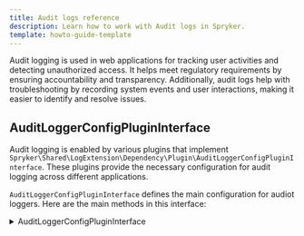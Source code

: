 ```yaml
---
title: Audit logs reference
description: Learn how to work with Audit logs in Spryker.
template: howto-guide-template
---
```


Audit logging is used in web applications for tracking user activities and detecting unauthorized access. It helps meet regulatory requirements by ensuring accountability and transparency. Additionally, audit logs help with troubleshooting by recording system events and user interactions, making it easier to identify and resolve issues.

## AuditLoggerConfigPluginInterface

Audit logging is enabled by various plugins that implement `Spryker\Shared\LogExtension\Dependency\Plugin\AuditLoggerConfigPluginInterface`. These plugins provide the necessary configuration for audit logging across different applications.

`AuditLoggerConfigPluginInterface` defines the main configuration for audiot loggers. Here are the main methods in this interface:

<details>
  <summary>AuditLoggerConfigPluginInterface</summary>

```php
<?php

namespace Spryker\Shared\LogExtension\Dependency\Plugin;

use Generated\Shared\Transfer\AuditLoggerConfigCriteriaTransfer;

/**
 * Interface is used to provide configuration for audit logging.
 */
interface AuditLoggerConfigPluginInterface
{
    /**
     * Specification:
     * - Determines if the configuration is applicable based on the given criteria.
     *
     * @api
     *
     * @param \Generated\Shared\Transfer\AuditLoggerConfigCriteriaTransfer $auditLoggerConfigCriteriaTransfer
     *
     * @return bool
     */
    public function isApplicable(AuditLoggerConfigCriteriaTransfer $auditLoggerConfigCriteriaTransfer): bool;

    /**
     * Specification:
     * - Retrieves the name of the logging channel.
     *
     * @api
     *
     * @return string
     */
    public function getChannelName(): string;

    /**
     * Specification:
     * - Retrieves the handlers for the logger.
     *
     * @api
     *
     * @return list<\Spryker\Shared\Log\Dependency\Plugin\LogHandlerPluginInterface>
     */
    public function getHandlers(): array;

    /**
     * Specification:
     * - Retrieves the processors for the logger.
     *
     * @api
     *
     * @return list<\Spryker\Shared\Log\Dependency\Plugin\LogProcessorPluginInterface>
     */
    public function getProcessors(): array;
}
```

<details>

## Plugin configuration

Each plugin supports one type of logs (channel). For instructions on adding audit log types, see [Add audit log types](/docs/pbc/all/miscellaneous/{{page.version}}/tutorials-and-howtos/how-to-add-a-new-audit-log-type.md)

The configuration for these plugins is defined in `config/Shared/config_default.php`. Here's an example of how to register plugins for different applications:

**config/Shared/config_default.php**

```php
<?php

use Spryker\Glue\Log\Plugin\Log\GlueBackendSecurityAuditLoggerConfigPlugin;
use Spryker\Glue\Log\Plugin\Log\GlueSecurityAuditLoggerConfigPlugin;
use Spryker\Shared\Log\LogConstants;
use Spryker\Yves\Log\Plugin\Log\YvesSecurityAuditLoggerConfigPlugin;
use Spryker\Zed\Log\Communication\Plugin\Log\MerchantPortalSecurityAuditLoggerConfigPlugin;
use Spryker\Zed\Log\Communication\Plugin\Log\ZedSecurityAuditLoggerConfigPlugin;

$config[LogConstants::AUDIT_LOGGER_CONFIG_PLUGINS_YVES] = [
    YvesSecurityAuditLoggerConfigPlugin::class,
];
$config[LogConstants::AUDIT_LOGGER_CONFIG_PLUGINS_ZED] = [
    ZedSecurityAuditLoggerConfigPlugin::class,
];
$config[LogConstants::AUDIT_LOGGER_CONFIG_PLUGINS_GLUE] = [
    GlueSecurityAuditLoggerConfigPlugin::class,
];
$config[LogConstants::AUDIT_LOGGER_CONFIG_PLUGINS_GLUE_BACKEND] = [
    GlueBackendSecurityAuditLoggerConfigPlugin::class,
];
$config[LogConstants::AUDIT_LOGGER_CONFIG_PLUGINS_MERCHANT_PORTAL] = [
    MerchantPortalSecurityAuditLoggerConfigPlugin::class,
];
```

## Default plugins

By default, there are plugins for the `security` log type. These plugins are preconfigured and used to log security-related events in various applications.

## Adding audit logs

Audit logs are added using the `AuditLoggerTrait` trait. Example:

```php
<?php

use Generated\Shared\Transfer\AuditLoggerConfigCriteriaTransfer;
use Spryker\Shared\Log\AuditLoggerTrait;

class AuditLogger
{
    use AuditLoggerTrait;

    /**
     * @param string $action
     * @param list<string> $tags
     *
     * @return void
     */
    public function addAuditLog(string $action, array $tags): void
    {
        $this->getAuditLogger(
            (new AuditLoggerConfigCriteriaTransfer())->setChannelName('security'),
        )->info('user logged in', ['tags' => ['user_logged_in']]);
    }
}
```

When adding audit logs, we recommend including tags. Tags provide additional context and help categorize logs, making them easier to search and analyze. In the prior example, the tag `user_logged_in` is used to indicate a user login action.

We don't recommend tracking all database related activity actions in the audit logs, such as user status updates or customer email updates. Logging every database interaction can quickly lead to excessive log volume, making it harder to find relevant information and potentially impacting system performance. Focus on logging critical actions that have significant security implications.

## Example of Audit Log Data

This is an example of an audit log entry recorded during a successful login attempt in a Spryker-based application:

```json
{
    "@timestamp": "2024-07-16T09:45:12.310532+00:00",
    "@version": 1,
    "host": "b0bc3b05abf2",
    "message": "Successful Login",
    "type": "YVES",
    "channel": "security",
    "level": "INFO",
    "monolog_level": 200,
    "extra": {
        "environment": {
            "application": "YVES",
            "environment": "docker.dev",
            "store": null,
            "codeBucket": "EU",
            "locale": "en_US"
        },
        "server": {
            "url": "http://yves.de.spryker.local/en/login_check",
            "is_https": false,
            "hostname": "yves.de.spryker.local",
            "user_agent": "Mozilla/5.0 (Macintosh; Intel Mac OS X 10_15_7) AppleWebKit/537.36 (KHTML, like Gecko) Chrome/126.0.0.0 Safari/537.36",
            "user_ip": "192.168.000.00",
            "request_method": "POST",
            "referer": "http://yves.de.spryker.local/en/login"
        },
        "request": {
            "requestId": "502835fe",
            "type": "WEB",
            "request_params": {
                "loginForm": {
                    "email": "sonia@spryker.com",
                    "password": "***",
                    "_token": "f4dd629da0074c0b.b3QpFehJ8cMYAlDmDTcqm-se4sxEdz_BvLQXXmzo2iw.Lj1mRYQRifJTYDW2emhI0qNflZkMNQ-U6_xiLCbYjH8NOWAnrC-_hXF3aA"
                },
                "username": "sonia@spryker.com",
                "customer_reference": "DE--21"
            },
            "log_type": "audit_log"
        },
        "context": {
            "tags": ["successful_login"]
        }
    }
}
```

The data can be further enriched by creating and integrating custom processors. These processors can be registered
within the plugins implementing the AuditLoggerConfigPluginInterface, allowing for enhanced log details.
This extensibility ensures that audit logs can be tailored to meet specific requirements and provide deeper insights
into application activities.

See  [HowTo: Extend the log structure with additional data](/docs/pbc/all/miscellaneous/{{page.version}}/tutorials-and-howtos/how-to-extend-the-log-structure-with-additional-data.html).

## Disallowing Logging for Specific Tags

It is also possible to disallow logging for specific tags if certain types of actions should not be logged.
This can be configured to ensure that only relevant and necessary information is recorded, thereby maintaining log
clarity and security. This approach allows for fine-grained control over what gets logged and helps in managing log
volume effectively. Here is an example that demonstrates how to disallow logging for specific tags:

**config/Shared/config_default.php**

```php
<?php

use Spryker\Shared\Log\LogConstants;

$config[LogConstants::AUDIT_LOG_TAG_DISALLOW_LIST] = [
    'user_logged_in',
];

```

In this example, the tag `user_logged_in` is disallowed, which means that any log entry with this tag will not be recorded.

## Configuring Log Path

You can configure the log path to either a file or an output stream like `php://stdout` (for example in case an application
is hosted on AWS, data logged to `php://stdout` can be displayed in CloudWatch for centralized monitoring and analysis).
For example, the following configuration sets the log path for Yves, Zed and Glue applications to `php://stdout`:

**config/Shared/config_default.php**

```php
<?php

use Spryker\Shared\Log\LogConstants;

$config[LogConstants::LOG_FILE_PATH_YVES]
    = $config[LogConstants::LOG_FILE_PATH_ZED]
    = $config[LogConstants::LOG_FILE_PATH_GLUE]
    = 'php://stdout';
```

## Sanitizing Audit Log Data

You can sanitize sensitive data in audit logs by replacing specific values with a sanitized placeholder.
Out-of-the-Box the data is replaced in `request` section which is provided by the `Spryker\Shared\Log\Processor\RequestProcessor`
which uses the corresponding sanitizer. You can reuse the sanitizer in any other processor by implementing it on project level.
For instance, to replace sensitive fields like passwords, you can configure the following:

**config/Shared/config_default.php**

```php
<?php

use Spryker\Shared\Log\LogConstants;

$config[LogConstants::AUDIT_LOG_SANITIZE_FIELDS] = [
    'password',
];
$config[LogConstants::AUDIT_LOG_SANITIZED_VALUE] = '*****';
```

## Related topics

* [Spryker Core feature integration](/docs/pbc/all/miscellaneous/{{site.version}}/install-and-upgrade/install-features/install-the-spryker-core-feature.html).
* [HowTo: Extend the log structure with additional data](/docs/pbc/all/miscellaneous/{{site.version}}/tutorials-and-howtos/how-to-extend-the-log-structure-with-additional-data.html).
* [HowTo: Add a new audit log type](/docs/pbc/all/miscellaneous/{{site.version}}/tutorials-and-howtos/how-to-add-a-new-audit-log-type.md)
